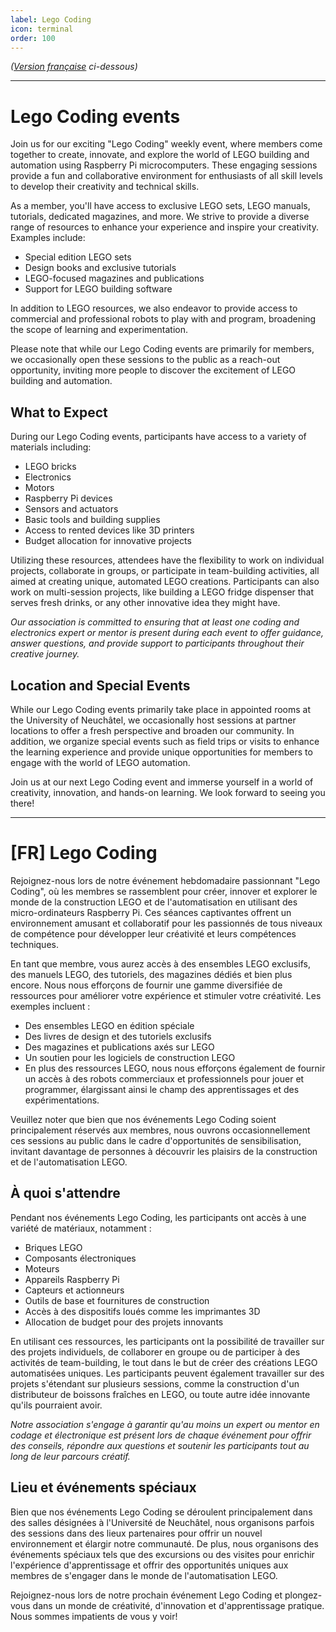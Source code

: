 ```yaml
---
label: Lego Coding
icon: terminal
order: 100
---
```

*([Version française](#vf) ci-dessous)*

---

# Lego Coding events
Join us for our exciting "Lego Coding" weekly event, where members come together to create, innovate, and explore the world of LEGO building and automation using Raspberry Pi microcomputers. These engaging sessions provide a fun and collaborative environment for enthusiasts of all skill levels to develop their creativity and technical skills.

As a member, you'll have access to exclusive LEGO sets, LEGO manuals, tutorials, dedicated magazines, and more. We strive to provide a diverse range of resources to enhance your experience and inspire your creativity. Examples include:

- Special edition LEGO sets
- Design books and exclusive tutorials
- LEGO-focused magazines and publications
- Support for LEGO building software

In addition to LEGO resources, we also endeavor to provide access to commercial and professional robots to play with and program, broadening the scope of learning and experimentation.

Please note that while our Lego Coding events are primarily for members, we occasionally open these sessions to the public as a reach-out opportunity, inviting more people to discover the excitement of LEGO building and automation.

## What to Expect
During our Lego Coding events, participants have access to a variety of materials including:

- LEGO bricks
- Electronics
- Motors
- Raspberry Pi devices
- Sensors and actuators
- Basic tools and building supplies
- Access to rented devices like 3D printers
- Budget allocation for innovative projects

Utilizing these resources, attendees have the flexibility to work on individual projects, collaborate in groups, or participate in team-building activities, all aimed at creating unique, automated LEGO creations. Participants can also work on multi-session projects, like building a LEGO fridge dispenser that serves fresh drinks, or any other innovative idea they might have.

*Our association is committed to ensuring that at least one coding and electronics expert or mentor is present during each event to offer guidance, answer questions, and provide support to participants throughout their creative journey.*

## Location and Special Events
While our Lego Coding events primarily take place in appointed rooms at the University of Neuchâtel, we occasionally host sessions at partner locations to offer a fresh perspective and broaden our community. In addition, we organize special events such as field trips or visits to enhance the learning experience and provide unique opportunities for members to engage with the world of LEGO automation.

Join us at our next Lego Coding event and immerse yourself in a world of creativity, innovation, and hands-on learning. We look forward to seeing you there!

---

# <a id="vf"></a>[FR] Lego Coding
Rejoignez-nous lors de notre événement hebdomadaire passionnant "Lego Coding", où les membres se rassemblent pour créer, innover et explorer le monde de la construction LEGO et de l'automatisation en utilisant des micro-ordinateurs Raspberry Pi. Ces séances captivantes offrent un environnement amusant et collaboratif pour les passionnés de tous niveaux de compétence pour développer leur créativité et leurs compétences techniques.

En tant que membre, vous aurez accès à des ensembles LEGO exclusifs, des manuels LEGO, des tutoriels, des magazines dédiés et bien plus encore. Nous nous efforçons de fournir une gamme diversifiée de ressources pour améliorer votre expérience et stimuler votre créativité. Les exemples incluent :

- Des ensembles LEGO en édition spéciale
- Des livres de design et des tutoriels exclusifs
- Des magazines et publications axés sur LEGO
- Un soutien pour les logiciels de construction LEGO
- En plus des ressources LEGO, nous nous efforçons également de fournir un accès à des robots commerciaux et professionnels pour jouer et programmer, élargissant ainsi le champ des apprentissages et des expérimentations.

Veuillez noter que bien que nos événements Lego Coding soient principalement réservés aux membres, nous ouvrons occasionnellement ces sessions au public dans le cadre d'opportunités de sensibilisation, invitant davantage de personnes à découvrir les plaisirs de la construction et de l'automatisation LEGO.

## À quoi s'attendre
Pendant nos événements Lego Coding, les participants ont accès à une variété de matériaux, notamment :

- Briques LEGO
- Composants électroniques
- Moteurs
- Appareils Raspberry Pi
- Capteurs et actionneurs
- Outils de base et fournitures de construction
- Accès à des dispositifs loués comme les imprimantes 3D
- Allocation de budget pour des projets innovants

En utilisant ces ressources, les participants ont la possibilité de travailler sur des projets individuels, de collaborer en groupe ou de participer à des activités de team-building, le tout dans le but de créer des créations LEGO automatisées uniques. Les participants peuvent également travailler sur des projets s'étendant sur plusieurs sessions, comme la construction d'un distributeur de boissons fraîches en LEGO, ou toute autre idée innovante qu'ils pourraient avoir.

*Notre association s'engage à garantir qu'au moins un expert ou mentor en codage et électronique est présent lors de chaque événement pour offrir des conseils, répondre aux questions et soutenir les participants tout au long de leur parcours créatif.*

## Lieu et événements spéciaux
Bien que nos événements Lego Coding se déroulent principalement dans des salles désignées à l'Université de Neuchâtel, nous organisons parfois des sessions dans des lieux partenaires pour offrir un nouvel environnement et élargir notre communauté. De plus, nous organisons des événements spéciaux tels que des excursions ou des visites pour enrichir l'expérience d'apprentissage et offrir des opportunités uniques aux membres de s'engager dans le monde de l'automatisation LEGO.

Rejoignez-nous lors de notre prochain événement Lego Coding et plongez-vous dans un monde de créativité, d'innovation et d'apprentissage pratique. Nous sommes impatients de vous y voir!
